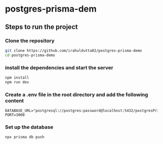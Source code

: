 # postgres-prisma-dem

## Steps to run the project

### Clone the repository

```bash
git clone https://github.com/irahuldutta02/postgres-prisma-demo
cd postgres-prisma-demo
```

### install the dependencies and start the server

```bash
npm install
npm run dev
```

### Create a .env file in the root directory and add the following content

```
DATABASE_URL="postgresql://postgres:password@localhost:5432/postgresPrismaDemoDb"
PORT=3000
```

### Set up the database

```bash
npx prisma db push
```

